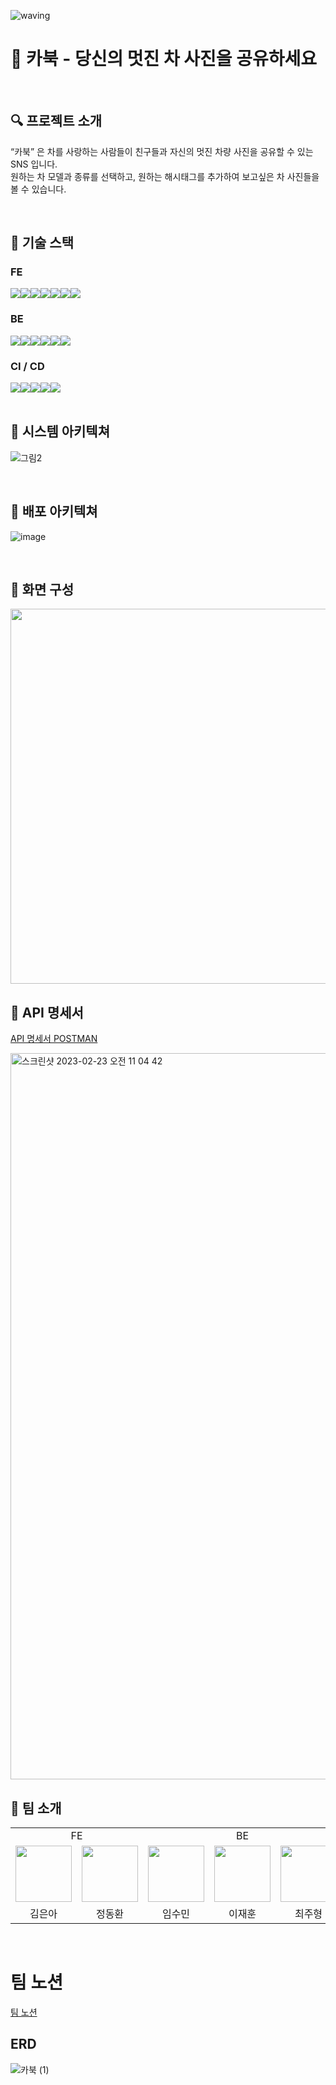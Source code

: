 ![waving](https://capsule-render.vercel.app/api?type=waving&height=200&text=Carbook&fontAlign=70&fontAlignY=35&color=gradient)

# 🚗 카북 - 당신의 멋진 차 사진을 공유하세요

<br />

## 🔍 프로젝트 소개
“카북” 은 차를 사랑하는 사람들이 친구들과 자신의 멋진 차량 사진을 공유할 수 있는 SNS 입니다. <br />
원하는 차 모델과 종류를 선택하고, 원하는 해시태그를 추가하여 보고싶은 차 사진들을 볼 수 있습니다.

 <br />

## 📌 기술 스택
### FE 
<div style="display:flex;">
<img src="https://img.shields.io/badge/HTML5-E34F26?style=for-the-badge&logo=HTML5&logoColor=white"> 
<img src="https://img.shields.io/badge/SASS-CC6699?style=for-the-badge&logo=SASS&logoColor=white">
<img src="https://img.shields.io/badge/TypeScript-3178C6?style=for-the-badge&logo=TypeScript&logoColor=white">
<img src="https://img.shields.io/badge/VITE-646CFF?style=for-the-badge&logo=VITE&logoColor=white">
<img src="https://img.shields.io/badge/AXIOS-5A29E4?style=for-the-badge&logo=AXIOS&logoColor=white">
<img src="https://img.shields.io/badge/Prettier-F7B93E?style=for-the-badge&logo=Prettier&logoColor=white">
<img src="https://img.shields.io/badge/ESLint-4B32C3?style=for-the-badge&logo=ESLint&logoColor=white">
</div>

### BE
<div style="display:flex;">
<img src="https://img.shields.io/badge/Java 11-007396?style=for-the-badge&logoColor=white" />
<img src="https://img.shields.io/badge/Spring Boot-6DB33F?style=for-the-badge&logo=Spring Boot&logoColor=white"/>
<img src="https://img.shields.io/badge/Spring Data JDBC-6DB33F?style=for-the-badge&logo=Spring&logoColor=white"/>
<img src="https://img.shields.io/badge/MySQL-4479A1?style=for-the-badge&logo=MySQL&logoColor=white"/>
<img src="https://img.shields.io/badge/Gradle-02303A?style=for-the-badge&logo=Gradle&logoColor=white"/>
<img src="https://img.shields.io/badge/JUnit5-25A162?style=for-the-badge&logo=JUnit5&logoColor=white"/>
</div>

### CI / CD
<div style="display:flex;">
<img src="https://img.shields.io/badge/Amazon AWS-232F32?style=for-the-badge&logo=Amazon AWS&logoColor=white"/>
<img src="https://img.shields.io/badge/Amazon EC2-FF9900?style=for-the-badge&logo=Amazon EC2&logoColor=white"/>
<img src="https://img.shields.io/badge/Amazon S3-569a31?style=for-the-badge&logo=Amazon S3&logoColor=white"/>
<img src="https://img.shields.io/badge/NGINX-009639?style=for-the-badge&logo=NGINX&logoColor=white"/>
<img src="https://img.shields.io/badge/GitHub Actions-2088FF?style=for-the-badge&logo=GitHub Actions&logoColor=white"/>
</div>

<br />

## 📌 시스템 아키텍쳐
![그림2](https://user-images.githubusercontent.com/46276276/218137892-fdc133c6-55ff-4e68-8e94-c6a51cb8e72c.png)

<br />

## 📌 배포 아키텍쳐
![image](https://user-images.githubusercontent.com/46276276/219533865-a2ba5d19-d791-4822-bc9b-ed795c842c47.png)

 <br />

## 📌 화면 구성
<img src="https://user-images.githubusercontent.com/67576476/217990904-09d8012c-28f4-4be4-a232-3057b49351da.png" width="600px" />

 <br />


## 📌 API 명세서
[API 명세서 POSTMAN](https://documenter.getpostman.com/view/25607734/2s935kPm4y)

<img width="1162" alt="스크린샷 2023-02-23 오전 11 04 42" src="https://user-images.githubusercontent.com/63943319/220806076-517646ac-6648-4c5e-8e65-5179424848b1.png">
 <br />


## 👫 팀 소개
  <table>
      <tr>
        <td colspan="2" align="center"> FE </td>
        <td colspan="3" align="center"> BE </td>
      </tr>
      <tr>
        <td align="center">
            <a href="https://github.com/beni1026">
            <img src="https://avatars.githubusercontent.com/u/67576476?v=4" width="90">
            </a>
        </td>
        <td align="center">
            <a href="https://github.com/DongjaJ">
                <img src="https://avatars.githubusercontent.com/u/43432783?v=4" width="90">
            </a>
        </td>
        <td align="center"><a href="https://github.com/Soomin-Lim">
            <img src="https://avatars.githubusercontent.com/u/63943319?v=4" width="90">
        </a></td>
        <td align="center">
            <a href="https://github.com/jaehunLee-dev">
                <img src="https://avatars.githubusercontent.com/u/86291473?v=4" width="90">
            </a>
        </td>
        <td align="center">
        <a href="https://github.com/jhchoi57">
    <img src="https://avatars.githubusercontent.com/u/46276276?v=4" width="90">
</a>
        </td>
      </tr>
      <tr>
        <td align="center">김은아</td>
        <td align="center">정동환</td>
        <td align="center">임수민</td>
        <td align="center">이재훈</td>
        <td align="center">최주형</td>
      </tr>
  </table>

 <br />


# 팀 노션
[팀 노션](https://scarlet-knuckle-011.notion.site/2-a09a453a1146448dbda4ef4d1583086b)



## ERD
![카북 (1)](https://user-images.githubusercontent.com/46276276/220059684-7892c317-a0b3-4aab-9b15-d2a6e6811b99.png)
